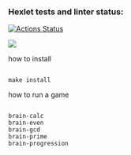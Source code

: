 ### Hexlet tests and linter status:
[![Actions Status](https://github.com/foxyfable/frontend-project-44/actions/workflows/hexlet-check.yml/badge.svg)](https://github.com/foxyfable/frontend-project-44/actions)

<a href="https://codeclimate.com/github/foxyfable/frontend-project-44/maintainability"><img src="https://api.codeclimate.com/v1/badges/299c2a241a5d3b5e9cae/maintainability" /></a>

how to install
```

make install
```

how to run a game
```

brain-calc
brain-even
brain-gcd
brain-prime
brain-progression
```

<script async id="asciicast-Am3g2MeNzbxscSaCqVbH0BUBE" src="https://asciinema.org/a/Am3g2MeNzbxscSaCqVbH0BUBE.js"></script>

<script async id="asciicast-oxKF7RceF471MGu7SUOg9pj7c" src="https://asciinema.org/a/oxKF7RceF471MGu7SUOg9pj7c.js"></script>

<script async id="asciicast-I33WtQr8t04sw6KveydF5qQdQ" src="https://asciinema.org/a/I33WtQr8t04sw6KveydF5qQdQ.js"></script>

<script async id="asciicast-DNv1FoxAxJiWAdT3egUe96cDJ" src="https://asciinema.org/a/DNv1FoxAxJiWAdT3egUe96cDJ.js"></script>

<script async id="asciicast-hO4OIC8jISX0npzmXxXGpvWJi" src="https://asciinema.org/a/hO4OIC8jISX0npzmXxXGpvWJi.js"></script>